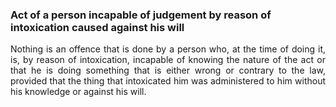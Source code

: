 ### Act of a person incapable of judgement by reason of intoxication caused against his will
<div style="text-align: justify">

Nothing is an offence that is done by a person who, at the time of doing it, is, by reason of intoxication, incapable of knowing the nature of the act or that he is doing something that is either wrong or contrary to the law, provided that the thing that intoxicated him was administered to him without his knowledge or against his will.

</div>
